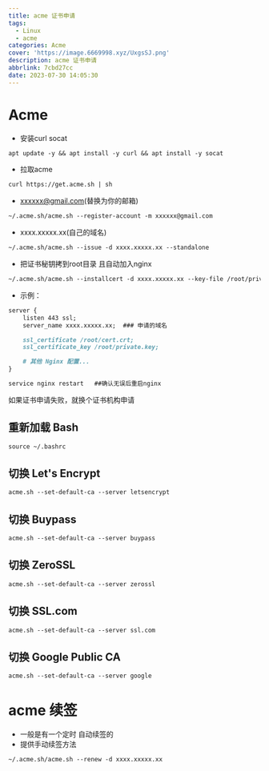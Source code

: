 ```yaml
---
title: acme 证书申请
tags:
  - Linux
  - acme
categories: Acme
cover: 'https://image.6669998.xyz/UxgsSJ.png'
description: acme 证书申请
abbrlink: 7cbd27cc
date: 2023-07-30 14:05:30
---
```

# Acme
- 安装curl socat

```markdown
apt update -y && apt install -y curl && apt install -y socat
```
- 拉取acme

```markdown
curl https://get.acme.sh | sh
```
- xxxxxx@gmail.com(替换为你的邮箱)

```markdown
~/.acme.sh/acme.sh --register-account -m xxxxxx@gmail.com
```
- xxxx.xxxxx.xx(自己的域名)

```markdown
~/.acme.sh/acme.sh --issue -d xxxx.xxxxx.xx --standalone
```
- 把证书秘钥拷到root目录 且自动加入nginx  

```markdown
~/.acme.sh/acme.sh --installcert -d xxxx.xxxxx.xx --key-file /root/private.key --fullchain-file /root/cert.crt --reloadcmd "service nginx reload"
```
- 示例：

```markdown
server {
    listen 443 ssl;
    server_name xxxx.xxxxx.xx;  ### 申请的域名

    ssl_certificate /root/cert.crt;
    ssl_certificate_key /root/private.key;

    # 其他 Nginx 配置...
}
```
```markdown
service nginx restart   ##确认无误后重启nginx
```
如果证书申请失败，就换个证书机构申请

## 重新加载 Bash
```markdown
source ~/.bashrc
```
## 切换 Let's Encrypt
````markdown
acme.sh --set-default-ca --server letsencrypt
````
## 切换 Buypass
```markdown
acme.sh --set-default-ca --server buypass
```
## 切换 ZeroSSL
```markdown
acme.sh --set-default-ca --server zerossl
```
## 切换 SSL.com
```markdown
acme.sh --set-default-ca --server ssl.com
```
## 切换 Google Public CA
```markdown
acme.sh --set-default-ca --server google
```
# acme 续签
- 一般是有一个定时 自动续签的
- 提供手动续签方法

```markdown
~/.acme.sh/acme.sh --renew -d xxxx.xxxxx.xx
```
